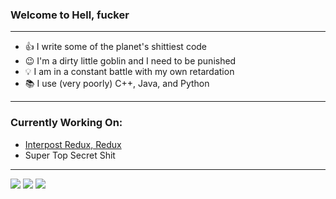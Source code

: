 ### Welcome to Hell, fucker
***
- 👍 I write some of the planet's shittiest code 
- 😉 I'm a dirty little goblin and I need to be punished 
- 💡 I am in a constant battle with my own retardation 
- 📚 I use (very poorly) C++, Java, and Python 
***
### Currently Working On:

- <a href="https://github.com/Worker-Man-TBS/Interpost-Redux-Redux">Interpost Redux, Redux</a>
- Super Top Secret Shit 
***
<img src="https://img.shields.io/badge/-C++-00599C?logo=html5&logoColor=fff"> <img src="https://img.shields.io/badge/-Java-007396?logo=html5&logoColor=fff"> <img src="https://img.shields.io/badge/-Python-3776AB?logo=html5&logoColor=fff">
